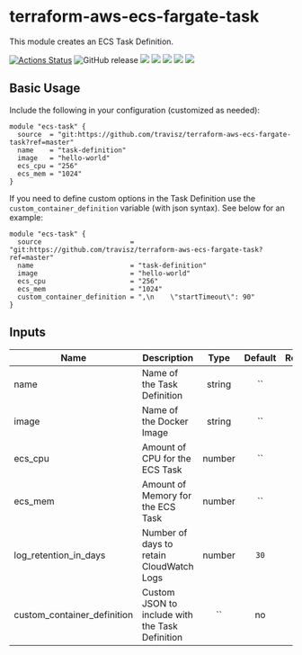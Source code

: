 # terraform-aws-ecs-fargate-task

This module creates an ECS Task Definition.

[![Actions Status](https://github.com/travisz/terraform-aws-ecs-fargate-task/workflows/Github%20Actions/badge.svg)](https://github.com/travisz/terraform-aws-ecs-fargate-task/actions)
![GitHub release](https://img.shields.io/github/release/travisz/terraform-aws-ecs-fargate-task.svg)
[![](https://img.shields.io/github/license/travisz/terraform-aws-ecs-fargate-task)](https://github.com/travisz/terraform-aws-ecs-fargate-task)
[![](https://img.shields.io/github/issues/travisz/terraform-aws-ecs-fargate-task)](https://github.com/travisz/terraform-aws-ecs-fargate-task)
[![](https://img.shields.io/github/issues-closed/travisz/terraform-aws-ecs-fargate-task)](https://github.com/travisz/terraform-aws-ecs-fargate-task)
[![](https://img.shields.io/github/languages/code-size/travisz/terraform-aws-ecs-fargate-task)](https://github.com/travisz/terraform-aws-ecs-fargate-task)
[![](https://img.shields.io/github/repo-size/travisz/terraform-aws-ecs-fargate-task)](https://github.com/travisz/terraform-aws-ecs-fargate-task)

## Basic Usage
Include the following in your configuration (customized as needed):

```hcl
module "ecs-task" {
  source  = "git:https://github.com/travisz/terraform-aws-ecs-fargate-task?ref=master"
  name    = "task-definition"
  image   = "hello-world"
  ecs_cpu = "256"
  ecs_mem = "1024"
}
```

If you need to define custom options in the Task Definition use the `custom_container_definition` variable (with json syntax). See below for an example:

```hcl
module "ecs-task" {
  source                      = "git:https://github.com/travisz/terraform-aws-ecs-fargate-task?ref=master"
  name                        = "task-definition"
  image                       = "hello-world"
  ecs_cpu                     = "256"
  ecs_mem                     = "1024"
  custom_container_definition = ",\n    \"startTimeout\": 90"
}
```

## Inputs
| Name | Description | Type | Default | Required |
|------|-------------|:----:|:-------:|:--------:|
| name | Name of the Task Definition | string | `` | yes |
| image | Name of the Docker Image | string | `` | yes |
| ecs_cpu | Amount of CPU for the ECS Task | number | `` | yes |
| ecs_mem | Amount of Memory for the ECS Task | number | `` | yes |
| log_retention_in_days | Number of days to retain CloudWatch Logs | number | `30` | yes |
| custom_container_definition | Custom JSON to include with the Task Definition | `` | no |
